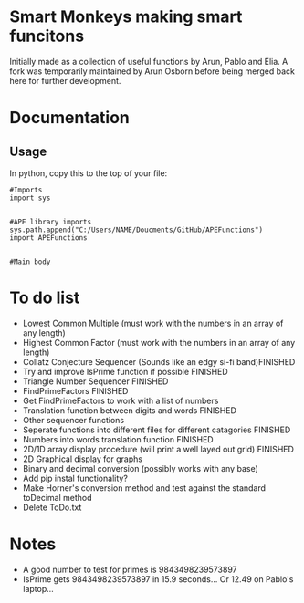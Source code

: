 # Smart Monkeys making smart funcitons

Initially made as a collection of useful functions by Arun, Pablo and Elia.
A fork was temporarily maintained by Arun Osborn before being merged back here for further development.

# Documentation

## Usage

In python, copy this to the top of your file:

```
#Imports
import sys


#APE library imports
sys.path.append("C:/Users/NAME/Doucments/GitHub/APEFunctions")
import APEFunctions


#Main body
```

# To do list

- Lowest Common Multiple (must work with the numbers in an array of any length)
- Highest Common Factor (must work with the numbers in an array of any length)
- Collatz Conjecture Sequencer (Sounds like an edgy si-fi band)FINISHED
- Try and improve IsPrime function if possible FINISHED
- Triangle Number Sequencer FINISHED
- FindPrimeFactors FINISHED
- Get FindPrimeFactors to work with a list of numbers
- Translation function between digits and words FINISHED
- Other sequencer functions
- Seperate functions into different files for different catagories FINISHED
- Numbers into words translation function FINISHED
- 2D/1D array display procedure (will print a well layed out grid) FINISHED
- 2D Graphical display for graphs
- Binary and decimal conversion (possibly works with any base)
- Add pip instal functionality?
- Make Horner's conversion method and test against the standard toDecimal method
- Delete ToDo.txt

# Notes

- A good number to test for primes is 9843498239573897
- IsPrime gets 9843498239573897 in 15.9 seconds... Or 12.49 on Pablo's laptop...
